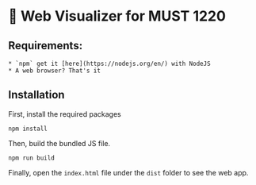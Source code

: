# 🚀 Web Visualizer for MUST 1220

## Requirements:
    * `npm` get it [here](https://nodejs.org/en/) with NodeJS
    * A web browser? That's it

## Installation

First, install the required packages

```
npm install
```

Then, build the bundled JS file.

```
npm run build
```

Finally, open the `index.html` file under the `dist` folder to see the web app.

